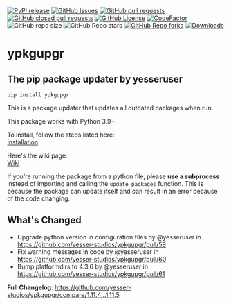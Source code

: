[![PyPI release](https://img.shields.io/pypi/v/ypkgupgr)](https://pypi.org/project/ypkgupgr/)
[![GitHub Issues](https://img.shields.io/github/issues/Yesser-Studios/ypkgupgr
)](https://github.com/Yesser-Studios/ypkgupgr/issues)
[![GitHub pull requests](https://img.shields.io/github/issues-pr/Yesser-Studios/ypkgupgr)](https://github.com/Yesser-Studios/ypkgupgr/pulls)
[![GitHub closed pull requests](https://img.shields.io/github/issues-pr-closed/Yesser-Studios/ypkgupgr?color=%23e132e1)](https://github.com/Yesser-Studios/ypkgupgr/pulls?q=is%3Apr+is%3Aclosed)
[![GitHub License](https://img.shields.io/github/license/Yesser-Studios/ypkgupgr)](https://github.com/Yesser-Studios/ypkgupgr/blob/main/LICENSE.txt)
[![CodeFactor](https://www.codefactor.io/repository/github/yesser-studios/yesser-engine/badge)](https://www.codefactor.io/repository/github/yesser-studios/ypkgupgr)
![GitHub repo size](https://img.shields.io/github/repo-size/Yesser-Studios/ypkgupgr)
![GitHub Repo stars](https://img.shields.io/github/stars/Yesser-Studios/ypkgupgr?style=flat&color=%23baad00)
[![GitHub Repo forks](https://img.shields.io/github/forks/Yesser-Studios/ypkgupgr?style=flat)](https://github.com/Yesser-Studios/ypkgupgr/fork)
[![Downloads](https://static.pepy.tech/personalized-badge/ypkgupgr?period=total&units=international_system&left_color=grey&right_color=green&left_text=Downloads)](https://pepy.tech/project/ypkgupgr)    

# ypkgupgr
## The pip package updater by yesseruser

```
pip install ypkgupgr
```

This is a package updater that updates all outdated packages when run.  

This package works with Python 3.9+.

To install, follow the steps listed here:  
[Installation](https://github.com/yesseruser/ypkgupgr/wiki/Installation)

Here's the wiki page:  
[Wiki](https://github.com/yesseruser/ypkgupgr/wiki)

If you're running the package from a python file, please **use a subprocess** instead of importing and calling the `update_packages` function. This is because the package can update itself and can result in an error because of the code changing.
## What's Changed
* Upgrade python version in configuration files by @yesseruser in https://github.com/yesser-studios/ypkgupgr/pull/59
* Fix warning messages in code by @yesseruser in https://github.com/yesser-studios/ypkgupgr/pull/60
* Bump platformdirs to 4.3.6 by @yesseruser in https://github.com/yesser-studios/ypkgupgr/pull/61


**Full Changelog**: https://github.com/yesser-studios/ypkgupgr/compare/1.11.4...1.11.5
